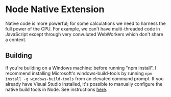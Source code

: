 # Node Native Extension

Native code is more powerful; for some calculations we need to harness the full power of the CPU. For example, we can't have multi-threaded code in JavaScript except through very convuluted WebWorkers which don't share a context.

## Building

If you're building on a Windows machine: before running "npm install", I recommend installing Microsoft's windows-build-tools by running `npm install -g windows-build-tools` from an elevated command prompt. If you already have Visual Studio installed, it's possible to manually configure the native build tools in Node. See instructions [here](https://github.com/Microsoft/nodejs-guidelines/blob/master/windows-environment.md#compiling-native-addon-modules).
